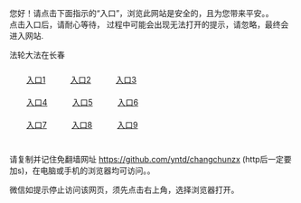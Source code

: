 您好！请点击下面指示的“入口”，浏览此网站是安全的，且为您带来平安。。 <br/>
点击入口后，请耐心等待， 过程中可能会出现无法打开的提示，请忽略，最终会进入网站. </br>

法轮大法在长春<br/>
<div style="padding:10px"><a style="margin:20px" target="_blank" href="https://d3ljqfk9ur8dtz.cloudfront.net/2Qpsp?wkzllm" id="ccLink1" rel="nofollow">入口1</a> <a target="_blank" style="margin:20px" href="https://dv10us3lt8vki.cloudfront.net/2Qpsp?rxtwbam" id="ccLink2" rel="nofollow">入口2</a> <a style="margin:20px" target="_blank" href="https://d157wnz2b8yl5f.cloudfront.net/2Qpsp?zcaxoh" id="ccLink3" rel="nofollow">入口3</a></div>

<div style="padding:10px" ><a style="margin:20px" target="_blank" href="https://d3ljqfk9ur8dtz.cloudfront.net/2Qpsp?wkzllm" id="ccLink4" rel="nofollow">入口4</a> <a style="margin:20px" href="https://dv10us3lt8vki.cloudfront.net/2Qpsp?rxtwbam" target="_blank" id="ccLink5" rel="nofollow">入口5</a> <a style="margin:20px" href="https://d157wnz2b8yl5f.cloudfront.net/2Qpsp?zcaxoh" target="_blank" id="ccLink6" rel="nofollow">入口6</a></div>

<div style="padding:10px"><a style="margin:20px" target="_blank" href="https://d3ljqfk9ur8dtz.cloudfront.net/2Qpsp?wkzllm" id="ccLink7" rel="nofollow">入口7</a> <a style="margin:20px" href="https://dv10us3lt8vki.cloudfront.net/2Qpsp?rxtwbam" target="_blank" id="ccLink8" rel="nofollow">入口8</a> <a style="margin:20px" target="_blank" href="https://d157wnz2b8yl5f.cloudfront.net/2Qpsp?zcaxoh" id="ccLink9" rel="nofollow">入口9</a></div>

<br/>



请复制并记住免翻墙网址 https://github.com/yntd/changchunzx (http后一定要加s)，在电脑或手机的浏览器均可访问。。<br/>

微信如提示停止访问该网页，须先点击右上角，选择浏览器打开。
